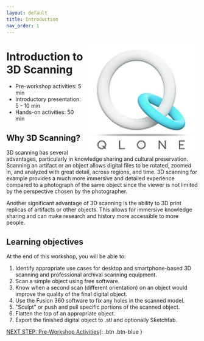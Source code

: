 ```yaml
---
layout: default
title: Introduction 
nav_order: 1
---
```


<img src="images/intro/logo.png" style="float:right;width:300px;" alt="logo">

# Introduction to 3D Scanning

- Pre-workshop activities: 5 min 
- Introductory presentation: 5 - 10 min
- Hands-on activities: 50 min

## Why 3D Scanning?

3D scanning has several advantages, particularly in knowledge sharing and cultural preservation. Scanning an artifact or an object allows digital files to be rotated, zoomed in, and analyzed with great detail, across regions, and time. 3D scanning for example provides a much more immersive and detailed experience compared to a photograph of the same object since the viewer is not limited by the perspective chosen by the photographer. 

Another significant advantage of 3D scanning is the ability to 3D print replicas of artifacts or other objects. This allows for immersive knowledge sharing and can make research and history more accessible to more people. 

## Learning objectives

At the end of this workshop, you will be able to:

1.  Identify appropriate use cases for desktop and smartphone-based 3D scanning and professional archival scanning equipment.
2.  Scan a simple object using free software.
3.  Know when a second scan (different orientation) on an object would improve the quality of the final digital object.
4.  Use the Fusion 360 software to fix any holes in the scanned model.
5.  "Sculpt" or push and pull specific portions of the scanned object.
6.  Flatten the top of an appropriate object.
7.  Export the finished digital object to .stl and optionally Sketchfab.
 
[NEXT STEP: Pre-Workshop Activities](pre-workshop.html){: .btn .btn-blue }
